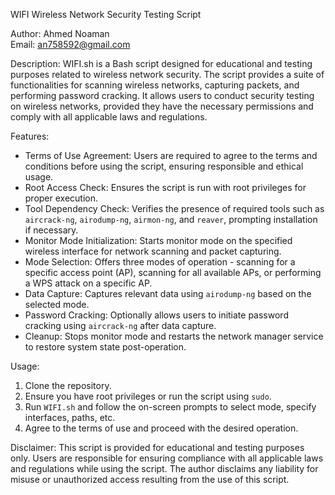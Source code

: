WIFI
Wireless Network Security Testing Script

Author: Ahmed Noaman  
Email: an758592@gmail.com

Description:
WIFI.sh is a Bash script designed for educational and testing purposes related to wireless network security. The script provides a suite of functionalities for scanning wireless networks, capturing packets, and performing password cracking. It allows users to conduct security testing on wireless networks, provided they have the necessary permissions and comply with all applicable laws and regulations.

Features:
- Terms of Use Agreement: Users are required to agree to the terms and conditions before using the script, ensuring responsible and ethical usage.
- Root Access Check: Ensures the script is run with root privileges for proper execution.
- Tool Dependency Check: Verifies the presence of required tools such as `aircrack-ng`, `airodump-ng`, `airmon-ng`, and `reaver`, prompting installation if necessary.
- Monitor Mode Initialization: Starts monitor mode on the specified wireless interface for network scanning and packet capturing.
- Mode Selection: Offers three modes of operation - scanning for a specific access point (AP), scanning for all available APs, or performing a WPS attack on a specific AP.
- Data Capture: Captures relevant data using `airodump-ng` based on the selected mode.
- Password Cracking: Optionally allows users to initiate password cracking using `aircrack-ng` after data capture.
- Cleanup: Stops monitor mode and restarts the network manager service to restore system state post-operation.

Usage:
1. Clone the repository.
2. Ensure you have root privileges or run the script using `sudo`.
3. Run `WIFI.sh` and follow the on-screen prompts to select mode, specify interfaces, paths, etc.
4. Agree to the terms of use and proceed with the desired operation.

Disclaimer:
This script is provided for educational and testing purposes only. Users are responsible for ensuring compliance with all applicable laws and regulations while using the script. The author disclaims any liability for misuse or unauthorized access resulting from the use of this script.
